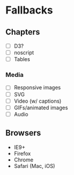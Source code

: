 Fallbacks
=========

Chapters
--------
- [ ] D3?
- [ ] noscript
- [ ] Tables

### Media ###

- [ ] Responsive images
- [ ] SVG
- [ ] Video (w/ captions)
- [ ] GIFs/animated images
- [ ] Audio

Browsers
--------
* IE9+
* Firefox
* Chrome
* Safari (Mac, iOS)
